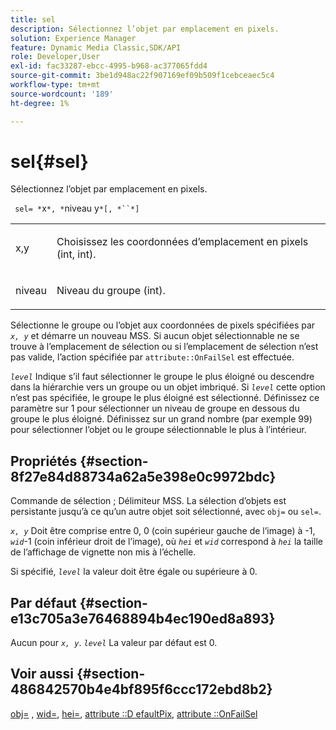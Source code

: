 ```yaml
---
title: sel
description: Sélectionnez l’objet par emplacement en pixels.
solution: Experience Manager
feature: Dynamic Media Classic,SDK/API
role: Developer,User
exl-id: fac33287-ebcc-4995-b968-ac377065fdd4
source-git-commit: 3be1d948ac22f907169ef09b509f1cebceaec5c4
workflow-type: tm+mt
source-wordcount: '189'
ht-degree: 1%

---
```


# sel{#sel}

Sélectionnez l’objet par emplacement en pixels.

` sel= *`x`*, *`niveau y`*[, *``*]`

<table id="simpletable_247FF35D791C43D3AB433B8CF49F8C91"> 
 <tr class="strow"> 
  <td class="stentry"> <p> <span class="varname"> x,y </span> </p> </td> 
  <td class="stentry"> <p>Choisissez les coordonnées d’emplacement en pixels (int, int). </p> </td> 
 </tr> 
 <tr class="strow"> 
  <td class="stentry"> <p> <span class="varname"> niveau </span> </p> </td> 
  <td class="stentry"> <p>Niveau du groupe (int). </p> </td> 
 </tr> 
</table>

Sélectionne le groupe ou l’objet aux coordonnées de pixels spécifiées par *`x, y`* et démarre un nouveau MSS. Si aucun objet sélectionnable ne se trouve à l’emplacement de sélection ou si l’emplacement de sélection n’est pas valide, l’action spécifiée par `attribute::OnFailSel` est effectuée.

*`level`* Indique s’il faut sélectionner le groupe le plus éloigné ou descendre dans la hiérarchie vers un groupe ou un objet imbriqué. Si *`level`* cette option n’est pas spécifiée, le groupe le plus éloigné est sélectionné. Définissez ce paramètre sur 1 pour sélectionner un niveau de groupe en dessous du groupe le plus éloigné. Définissez sur un grand nombre (par exemple 99) pour sélectionner l’objet ou le groupe sélectionnable le plus à l’intérieur.

## Propriétés {#section-8f27e84d88734a62a5e398e0c9972bdc}

Commande de sélection ; Délimiteur MSS. La sélection d’objets est persistante jusqu’à ce qu’un autre objet soit sélectionné, avec `obj=` ou `sel=`.

*`x, y`* Doit être comprise entre 0, 0 (coin supérieur gauche de l’image) à -1, *`wid`*-1 (coin inférieur droit de l’image), où *`hei`* et *`wid`* correspond à *`hei`* la taille de l’affichage de vignette non mis à l’échelle.

Si spécifié, *`level`* la valeur doit être égale ou supérieure à 0.

## Par défaut {#section-e13c705a3e76468894b4ec190ed8a893}

Aucun pour *`x, y`*. *`level`* La valeur par défaut est 0.

## Voir aussi {#section-486842570b4e4bf895f6ccc172ebd8b2}

[obj=](../../../../../ir-api/http-protocol/image-rendering-api-ref/c-ir-http-protocol-ref/c-ir-http-protocol-command-reference/r-ir-obj.md#reference-31e7dac7931b4e0eb3c7589f120a1e6a) , [wid=](../../../../../ir-api/http-protocol/image-rendering-api-ref/c-ir-http-protocol-ref/c-ir-http-protocol-command-reference/r-ir-wid.md#reference-b7e691b0624941168c94b2749ae233ec), [hei=](../../../../../ir-api/http-protocol/image-rendering-api-ref/c-ir-http-protocol-ref/c-ir-http-protocol-command-reference/r-ir-hei.md#reference-1c08f60365a94417a39867c09cac5478), [attribute ::D efaultPix](../../../../../ir-api/material-cat/image-rendering-api-ref/c-ir-material-catalog/c-ir-attributes-reference/r-ir-defaultpix.md#reference-102c98f9b5d24d2aaaeb756653fb0e6f), [attribute ::OnFailSel](../../../../../ir-api/material-cat/image-rendering-api-ref/c-ir-material-catalog/c-ir-attributes-reference/r-ir-onfailsel.md#reference-f95e4a4a3c02412b87a2b0acca8a5513)

